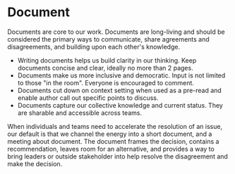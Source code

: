 # Document

Documents are core to our work. Documents are long-living and should be considered the primary ways to communicate, share agreements and disagreements, and building upon each other's knowledge.

* Writing documents helps us build clarity in our thinking. Keep documents concise and clear, ideally no more than 2 pages.
* Documents make us more inclusive and democratic. Input is not limited to those "in the room". Everyone is encouraged to comment. 
* Documents cut down on context setting when used as a pre-read and enable author call out specific points to discuss. 
* Documents capture our collective knowledge and current status. They are sharable and accessible across teams. 

When individuals and teams need to accelerate the resolution of an issue, our default is that we channel the energy into a short document, and a meeting about document. The document frames the decision, contains a recommendation, leaves room for an alternative, and provides a way to bring leaders or outside stakeholder into help resolve the disagreement and make the decision. 

